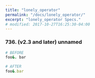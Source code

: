 ```yaml
---
title: "lonely_operator"
permalink: "/docs/lonely_operator/"
excerpt: "lonely_operator Specs."
# modified: 2017-10-27T16:25:30-04:00
---
```

### 736. (v2.3 and later) unnamed
```ruby
# BEFORE
foo&. bar
```
```ruby
# AFTER
foo&.bar
```
